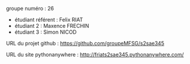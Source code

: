 groupe numéro : 26

* étudiant référent : Felix RIAT
* étudiant 2 : Maxence FRECHIN
* étudiant 3 : Simon NICOD

URL du projet github : https://github.com/groupeMFSG/s2sae345

URL du site pythonanywhere : http://friats2sae345.pythonanywhere.com/

